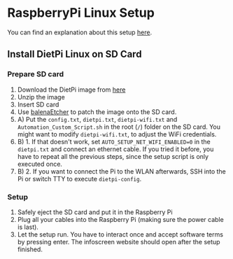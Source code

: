 # RaspberryPi Linux Setup

You can find an explanation about this setup [here](https://dev.to/michidk/create-a-digital-sign-using-a-raspberry-pi-automated-setup-46e2).

## Install DietPi Linux on SD Card

### Prepare SD card

1. Download the DietPi image from [here](https://dietpi.com/downloads/images/DietPi_RPi-ARMv6-Buster.7z)
2. Unzip the image
3. Insert SD card
4. Use [balenaEtcher](https://www.balena.io/etcher/) to patch the image onto the SD card.
5. A) Put the `config.txt`, `dietpi.txt`, `dietpi-wifi.txt` and `Automation_Custom_Script.sh` in the root (`/`) folder on the SD card. You might want to modify `dietpi-wifi.txt`, to adjust the WiFi credentials.
5. B) 1. If that doesn't work, set `AUTO_SETUP_NET_WIFI_ENABLED=0` in the `dietpi.txt` and connect an ethernet cable. If you tried it before, you have to repeat all the previous steps, since the setup script is only executed once.
5. B) 2. If you want to connect the Pi to the WLAN afterwards, SSH into the Pi or switch TTY to execute `dietpi-config`.

### Setup

1. Safely eject the SD card and put it in the Raspberry Pi
2. Plug all your cables into the Raspberry Pi (making sure the power cable is last).
3. Let the setup run. You have to interact once and accept software terms by pressing enter. The infoscreen website should open after the setup finished.
